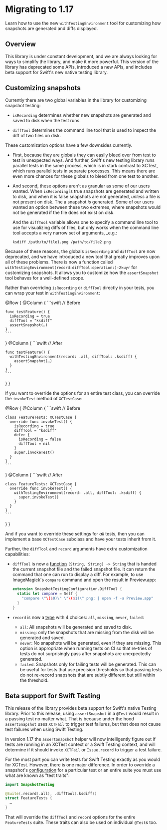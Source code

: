 # Migrating to 1.17

Learn how to use the new `withTestingEnvironment` tool for customizing how snapshots are generated and
diffs displayed.

## Overview

This library is under constant development, and we are always looking for ways to simplify the 
library, and make it more powerful. This version of the library has deprecated some APIs,
introduced a new APIs, and includes beta support for Swift's new native testing library.  

## Customizing snapshots

Currently there are two global variables in the library for customizing snapshot testing:

  * ``isRecording`` determines whether new snapshots are generated and saved to disk when the test
    runs.

  * ``diffTool`` determines the command line tool that is used to inspect the diff of two files on
    disk.

These customization options have a few downsides currently. 

  * First, because they are globals they can easily bleed over from test to test in unexpected ways.
    And further, Swift's new testing library runs parallel tests in the same process, which is in
    stark contrast to XCTest, which runs parallel tests in separate processes. This means there are
    even more chances for these globals to bleed from one test to another.

  * And second, these options aren't as granular as some of our users wanted. When ``isRecording``
    is true snapshots are generated and written to disk, and when it is false snapshots are not 
    generated, _unless_ a file is not present on disk. The a snapshot _is_ generated. Some of our
    users wanted an option between these two extremes, where snapshots would not be generated if the
    file does not exist on disk.

    And the ``diffTool`` variable allows one to specify a command line tool to use for visualizing
    diffs of files, but only works when the command line tool accepts a very narrow set of 
    arguments,  _e.g.:

    ```sh
    ksdiff /path/to/file1.png /path/to/file2.png
    ```

Because of these reasons, the globals ``isRecording`` and ``diffTool`` are now deprecated, and we
have introduced a new tool that greatly improves upon all of these problems. There is now a function
called ``withTestingEnvironment(record:diffTool:operation:)-2kuyr`` for customizing snapshots. It 
allows you to customize how the `assertSnapshot` tool behaves for a well-defined scope.

Rather than overriding `isRecording` or `diffTool` directly in your tests, you can wrap your test in
`withTestingEnvironment`:

@Row {
  @Column {
    ```swift
    // Before

    func testFeature() {
      isRecording = true 
      diffTool = "ksdiff"
      assertSnapshot(…)
    }
    ```
  }
  @Column {
    ```swift
    // After

    func testFeature() {
      withTestingEnvironment(record: .all, diffTool: .ksdiff) {
        assertSnapshot(…)
      }
    }
    ```
  }
}

If you want to override the options for an entire test class, you can override the `invokeTest`
method of `XCTestCase`:

@Row {
  @Column {
    ```swift
    // Before

    class FeatureTests: XCTestCase {
      override func invokeTest() {
        isRecording = true 
        diffTool = "ksdiff"
        defer { 
          isRecording = false
          diffTool = nil
        }
        super.invokeTest()
      }
    }
    ```
  }
  @Column {
    ```swift
    // After

    class FeatureTests: XCTestCase {
      override func invokeTest() {
        withTestingEnvironment(record: .all, diffTool: .ksdiff) {
          super.invokeTest()
        }
      }
    }
    ```
  }
}

And if you want to override these settings for _all_ tests, then you can implement a base
`XCTestCase` subclass and have your tests inherit from it.

Further, the `diffTool` and `record` arguments have extra customization capabilities:

  * `diffTool` is now a [function](<doc:SnapshotTestingConfiguration/DiffTool-swift.struct>) 
    `(String, String) -> String` that is handed the current snapshot file and the failed snapshot
    file. It can return the command that one can run to display a diff. For example, to use
    ImageMagick's `compare` command and open the result in Preview.app:

    ```swift
    extension SnapshotTestingConfiguration.DiffTool {
      static let compare = Self { 
        "compare \"\($0)\" \"\($1)\" png: | open -f -a Preview.app" 
      }
    }
    ```

  * `record` is now a [type](<doc:SnapshotTestingConfiguration/Record-swift.struct>) with 4
    choices: `all`, `missing`, `never`, `failed`:
    * `all`: All snapshots will be generated and saved to disk. 
    * `missing`: only the snapshots that are missing from the disk will be generated
    and saved. 
    * `never`: No snapshots will be generated, even if they are missing. This option is appropriate
    when running tests on CI so that re-tries of tests do not surprisingly pass after snapshots are
    unexpectedly generated.
    * `failed`: Snapshots only for failing tests will be generated. This can be useful for tests
    that use precision thresholds so that passing tests do not re-record snapshots that are 
    subtly different but still within the threshold.

## Beta support for Swift Testing

This release of the library provides beta support for Swift's native Testing library. Prior to this
release, using `assertSnapshot` in a `@Test` would result in a passing test no matter what. That is
because under the hood `assertSnapshot` uses `XCTFail` to trigger test failures, but that does not
cause test failures when using Swift Testing.

In version 1.17 the `assertSnapshot` helper will now intelligently figure out if tests are running
in an XCTest context or a Swift Testing context, and will determine if it should invoke `XCTFail` or
`Issue.record` to trigger a test failure.

For the most part you can write tests for Swift Testing exactly as you would for XCTest. However,
there is one major difference. In order to override a snapshot's 
[configuration](<doc:SnapshotTestingConfiguration>) for a particular test or an entire suite you
must use what are known as "test traits":

```swift
import SnapshotTesting

@Suite(.record(.all), .diffTool(.ksdiff))
struct FeatureTests {
  …
}
```

That will override the `diffTool` and `record` options for the entire `FeatureTests` suite.
These traits can also be used on individual `@Test`s too.
